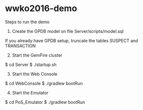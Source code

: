 # wwko2016-demo

Steps to run the demo

1. Create the GPDB model on file Server/scripts/model.sql

If you already have GPDB setup, truncate the tables SUSPECT and TRANSACTION


2. Start the GemFire cluster

$ cd Server
$ ./startup.sh

3. Start the Web Console

$ cd WebConsole
$ ./gradlew bootRun


4. Start the Emulator

$ cd PoS_Emulator
$ ./gradlew bootRun


